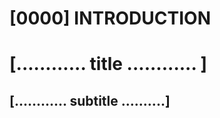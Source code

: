# [0000] INTRODUCTION

# [............ title ............ ]

## [............ subtitle ..........]

